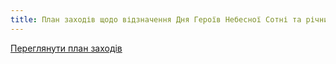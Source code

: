 ```yaml
---
title: План заходів щодо відзначення Дня Героїв Небесної Сотні та річниці Революції гідності
---
```


[Переглянути план заходів](https://onedrive.live.com/redir?resid=4C0FF6BF3404CFF7!1599&authkey=!AHGE2vhCgdg8qQI&ithint=file%2cdocx)
